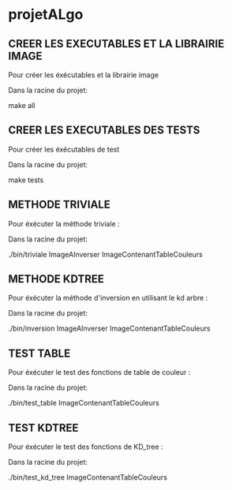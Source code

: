 # projetALgo

## CREER LES EXECUTABLES ET LA LIBRAIRIE IMAGE

Pour créer les éxécutables et la librairie image

Dans la racine du projet:

make all

## CREER LES EXECUTABLES DES TESTS

Pour créer les éxécutables de test

Dans la racine du projet:

make tests

## METHODE TRIVIALE

Pour éxécuter la méthode triviale :

Dans la racine du projet:

./bin/triviale ImageAInverser ImageContenantTableCouleurs

## METHODE KDTREE

Pour éxécuter la méthode d'inversion en utilisant le kd arbre :

Dans la racine du projet:

./bin/inversion ImageAInverser ImageContenantTableCouleurs

## TEST TABLE

Pour éxécuter le test des fonctions de table de couleur :

Dans la racine du projet:

./bin/test_table ImageContenantTableCouleurs

## TEST KDTREE

Pour éxécuter le test des fonctions de KD_tree :

Dans la racine du projet:

./bin/test_kd_tree ImageContenantTableCouleurs





